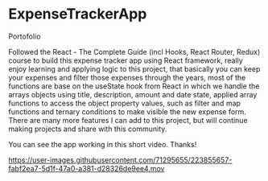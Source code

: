 # ExpenseTrackerApp
Portofolio

Followed the React - The Complete Guide (incl Hooks, React Router, Redux) course to build this expense tracker app using React framework,
really enjoy learning and applying logic to this project, that basically you can keep your expenses and filter those expenses through the years, most 
of the functions are base on the useState hook from React in which we handle the arrays objects using title, description, amount and date state, applied
array functions to access the object property values, such as filter and map functions and ternary conditions to make visible the new expense form. There are many more features I can add to this project, but will
continue making projects and share with this community. 

You can see the app working in this short video. Thanks!

https://user-images.githubusercontent.com/71295655/223855657-fabf2ea7-5d1f-47a0-a381-d28326de9ee4.mov

